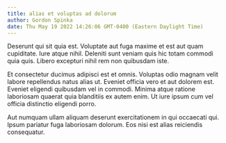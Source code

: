 ```yaml
---
title: alias et voluptas ad dolorum
author: Gordon Spinka
date: Thu May 19 2022 14:26:06 GMT-0400 (Eastern Daylight Time)
---
```

Deserunt qui sit quia est. Voluptate aut fuga maxime et est aut quam cupiditate. Iure atque nihil. Deleniti sunt veniam quis hic totam commodi quia quis. Libero excepturi nihil rem non quibusdam iste.

 Et consectetur ducimus adipisci est et omnis. Voluptas odio magnam velit labore repellendus natus alias ut. Eveniet officia vero et aut dolorem est. Eveniet eligendi quibusdam vel in commodi. Minima atque ratione laboriosam quaerat quia blanditiis ex autem enim. Ut iure ipsum cum vel officia distinctio eligendi porro.

 Aut numquam ullam aliquam deserunt exercitationem in qui occaecati qui. Ipsum pariatur fuga laboriosam dolorum. Eos nisi est alias reiciendis consequatur.